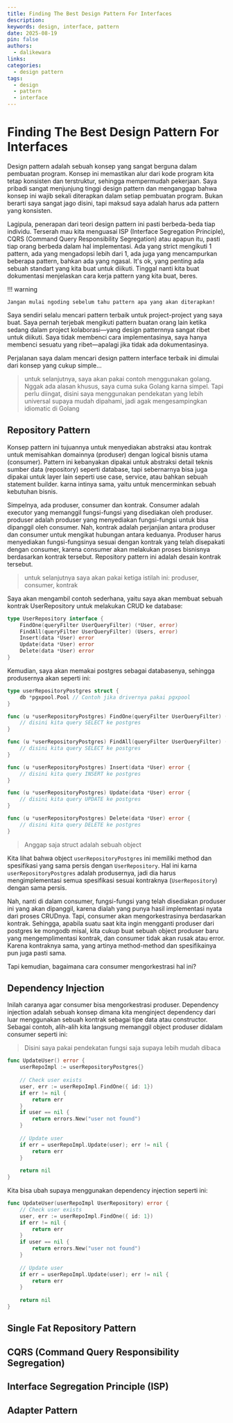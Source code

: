```yaml
---
title: Finding The Best Design Pattern For Interfaces
description:
keywords: design, interface, pattern
date: 2025-08-19
pin: false
authors:
  - dalikewara
links:
categories:
  - design pattern
tags:
  - design
  - pattern
  - interface
---
```


# Finding The Best Design Pattern For Interfaces

Design pattern adalah sebuah konsep yang sangat berguna dalam pembuatan program. Konsep ini memastikan alur dari kode program
kita tetap konsisten dan terstruktur, sehingga mempermudah pekerjaan. Saya pribadi sangat menjunjung tinggi design pattern dan
menganggap bahwa konsep ini wajib sekali diterapkan dalam setiap pembuatan program. Bukan berarti saya sangat jago disini, tapi
maksud saya adalah harus ada pattern yang konsisten.

Lagipula, penerapan dari teori design pattern ini pasti berbeda-beda tiap individu. Terserah mau kita menguasai ISP
(Interface Segregation Principle), CQRS (Command Query Responsibility Segregation) atau apapun itu, pasti tiap orang berbeda
dalam hal implementasi. Ada yang strict mengikuti 1 pattern, ada yang mengadopsi lebih dari 1, ada juga yang mencampurkan beberapa
pattern, bahkan ada yang ngasal. It's ok, yang penting ada sebuah standart yang kita buat untuk diikuti. Tinggal nanti kita buat
dokumentasi menjelaskan cara kerja pattern yang kita buat, beres.

!!! warning

    Jangan mulai ngoding sebelum tahu pattern apa yang akan diterapkan!

<!-- more -->

Saya sendiri selalu mencari pattern terbaik untuk project-project yang saya buat. Saya pernah terjebak mengikuti pattern buatan
orang lain ketika sedang dalam project kolaborasi—yang design patternnya sangat ribet untuk diikuti. Saya tidak membenci cara
implementasinya, saya hanya membenci sesuatu yang ribet—apalagi jika tidak ada dokumentasinya.

Perjalanan saya dalam mencari design pattern interface terbaik ini dimulai dari konsep yang cukup simple...

> untuk selanjutnya, saya akan pakai contoh menggunakan golang. Nggak ada alasan khusus, saya cuma suka Golang karna simpel.
> Tapi perlu diingat, disini saya menggunakan pendekatan yang lebih universal supaya mudah dipahami, jadi agak mengesampingkan
> idiomatic di Golang

## Repository Pattern

Konsep pattern ini tujuannya untuk menyediakan abstraksi atau kontrak untuk memisahkan domainnya (produser) dengan logical
bisnis utama (consumer). Pattern ini kebanyakan dipakai untuk abstraksi detail teknis sumber data (repository) seperti database,
tapi sebernarnya bisa juga dipakai untuk layer lain seperti use case, service, atau bahkan sebuah statement builder. karna intinya
sama, yaitu untuk mencerminkan sebuah kebutuhan bisnis.

Simpelnya, ada produser, consumer dan kontrak. Consumer adalah executor yang memanggil fungsi-fungsi yang disediakan oleh produser.
produser adalah produser yang menyediakan fungsi-fungsi untuk bisa dipanggil oleh consumer. Nah, kontrak adalah perjanjian
antara produser dan consumer untuk mengikat hubungan antara keduanya. Produser harus menyediakan fungsi-fungsinya sesuai dengan
kontrak yang telah disepakati dengan consumer, karena consumer akan melakukan proses bisnisnya berdasarkan kontrak tersebut.
Repository pattern ini adalah desain kontrak tersebut.

> untuk selanjutnya saya akan pakai ketiga istilah ini: produser, consumer, kontrak

Saya akan mengambil contoh sederhana, yaitu saya akan membuat sebuah kontrak UserRepository untuk melakukan CRUD ke database:

``` go
type UserRepository interface {
	FindOne(queryFilter UserQueryFilter) (*User, error)
	FindAll(queryFilter UserQueryFilter) (Users, error)
	Insert(data *User) error
	Update(data *User) error
	Delete(data *User) error
}
```

Kemudian, saya akan memakai postgres sebagai databasenya, sehingga produsernya akan seperti ini:

``` go
type userRepositoryPostgres struct {
	db *pgxpool.Pool // Contoh jika drivernya pakai pgxpool
}

func (u *userRepositoryPostgres) FindOne(queryFilter UserQueryFilter) (*User, error) {
	// disini kita query SELECT ke postgres
}

func (u *userRepositoryPostgres) FindAll(queryFilter UserQueryFilter) (Users, error) {
	// disini kita query SELECT ke postgres
}

func (u *userRepositoryPostgres) Insert(data *User) error {
	// disini kita query INSERT ke postgres
}

func (u *userRepositoryPostgres) Update(data *User) error {
	// disini kita query UPDATE ke postgres
}

func (u *userRepositoryPostgres) Delete(data *User) error {
	// disini kita query DELETE ke postgres
}
```

> Anggap saja struct adalah sebuah object

Kita lihat bahwa object `userRepositoryPostgres` ini memiliki method dan spesifikasi yang sama persis dengan `UserRepository`.
Hal ini karna `userRepositoryPostgres` adalah produsernya, jadi dia harus mengimplementasi semua spesifikasi sesuai kontraknya
(`UserRepository`) dengan sama persis.

Nah, nanti di dalam consumer, fungsi-fungsi yang telah disediakan produser ini yang akan dipanggil, karena dialah yang punya hasil
implementasi nyata dari proses CRUDnya. Tapi, consumer akan mengorkestrasinya berdasarkan kontrak. Sehingga, apabila suatu saat kita
ingin mengganti produser dari postgres ke mongodb misal, kita cukup buat sebuah object produser baru yang mengemplimentasi kontrak,
dan consumer tidak akan rusak atau error. Karena kontraknya sama, yang artinya method-method dan spesifikainya pun juga pasti sama.

Tapi kemudian, bagaimana cara consumer mengorkestrasi hal ini?

## Dependency Injection

Inilah caranya agar consumer bisa mengorkestrasi produser. Dependency injection adalah sebuah konsep dimana kita menginject dependency dari luar
menggunakan sebuah kontrak sebagai tipe data atau constructor. Sebagai contoh, alih-alih kita langsung memanggil object produser didalam consumer
seperti ini:

> Disini saya pakai pendekatan fungsi saja supaya lebih mudah dibaca

``` go
func UpdateUser() error {
    userRepoImpl := userRepositoryPostgres{}
    
    // Check user exists
    user, err := userRepoImpl.FindOne({ id: 1})
    if err != nil {
        return err
    }
    if user == nil {
        return errors.New("user not found")
    }
    
    // Update user
    if err = userRepoImpl.Update(user); err != nil {
        return err
    }
    
    return nil
}
```

Kita bisa ubah supaya menggunakan dependency injection seperti ini:

``` go
func UpdateUser(userRepoImpl UserRepository) error {
    // Check user exists
    user, err := userRepoImpl.FindOne({ id: 1})
    if err != nil {
        return err
    }
    if user == nil {
        return errors.New("user not found")
    }
    
    // Update user
    if err = userRepoImpl.Update(user); err != nil {
        return err
    }
    
    return nil
}
```

## Single Fat Repository Pattern

## CQRS (Command Query Responsibility Segregation)

## Interface Segregation Principle (ISP)

## Adapter Pattern